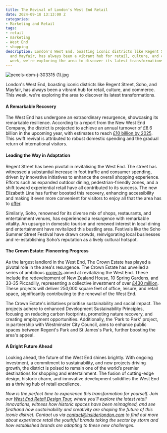 ```yaml
---
title: The Revival of London's West End Retail
date: 2024-09-18 13:13:00 Z
categories:
- Marketing and Retail
tags:
- retail
- marketing
- West End
- shopping
description: London's West End, boasting iconic districts like Regent Street, Soho,
  and Mayfair, has always been a vibrant hub for retail, culture, and commerce. This
  week, we're exploring the area to discover its latest transformations
---
```


![pexels-dom-j-303315 (1).jpg](/uploads/pexels-dom-j-303315%20(1).jpg)

London's West End, boasting iconic districts like Regent Street, Soho, and Mayfair, has always been a vibrant hub for retail, culture, and commerce. This week, we're exploring the area to discover its latest transformations.

#### A Remarkable Recovery

The West End has undergone an extraordinary resurgence, showcasing its remarkable resilience. According to a report from the New West End Company, the district is projected to achieve an annual turnover of £8.6 billion in the upcoming year, with estimates to reach [£10 billion by 2025](https://www.newwestend.com/insights-performance/now-launched-london-s-west-end-retail-turnover-forecasting). This swift revival is attributed to robust domestic spending and the gradual return of international visitors.

#### Leading the Way in Adaptation

Regent Street has been pivotal in revitalising the West End. The street has witnessed a substantial increase in foot traffic and consumer spending, driven by innovative initiatives to enhance the overall shopping experience. Efforts such as expanded outdoor dining, pedestrian-friendly zones, and a shift toward experiential retail have all contributed to its success. The new Elizabeth Line has further boosted this recovery, enhancing accessibility and making it even more convenient for visitors to enjoy all that the area has to [offer](https://www.newwestend.com/news/now-launched-west-end-retail-turnover-forecast-2023).

Similarly, Soho, renowned for its diverse mix of shops, restaurants, and entertainment venues, has experienced a resurgence with remarkable vitality. An upsurge in domestic tourism and renewed interest in local dining and entertainment have revitalized this bustling area. Festivals like the Soho Summer Street Festival have drawn crowds, reinvigorating local businesses and re-establishing Soho’s reputation as a lively cultural hotspot.

#### The Crown Estate: Pioneering Progress

As the largest landlord in the West End, The Crown Estate has played a pivotal role in the area's resurgence. The Crown Estate has unveiled a series of ambitious [projects](https://www.thecrownestate.co.uk/news/the-crown-estate-unveils-newest-london-developments) aimed at revitalizing the West End. These include the redevelopment of New Zealand House, 10 Spring Gardens, and 33-35 Piccadilly, representing a collective investment of over [£430 million](https://www.propertyweek.com/news/crown-estate-unveils-430m-pipeline-of-west-end-schemes). These projects will deliver 250,000 square feet of office, leisure, and retail space, significantly contributing to the renewal of the West End.

The Crown Estate's initiatives prioritise sustainability and social impact. The projects adhere to enhanced Development Sustainability Principles, focusing on reducing carbon footprints, promoting nature recovery, and creating employment opportunities. Additionally, the 'Park to Park' project, in partnership with Westminster City Council, aims to enhance public spaces between Regent's Park and St James's Park, further boosting the area's appeal.

#### A Bright Future Ahead

Looking ahead, the future of the West End shines brightly. With ongoing investment, a commitment to sustainability, and new projects driving growth, the district is poised to remain one of the world’s premier destinations for shopping and entertainment. The fusion of cutting-edge design, historic charm, and innovative development solidifies the West End as a thriving hub of retail excellence.


*Now is the perfect time to experience this transformation for yourself. Join our [West End Retail Design Tour](https://www.insiderlondon.com/london/educational-tours/retail-design/#west-end-retail-design), where you'll explore the latest retail innovations, witness how historic spaces have been reimagined, and see firsthand how sustainability and creativity are shaping the future of this iconic district. Contact us via [contact@insiderlondon.com](mailto:contact@insiderlondon.com) to find out more about experience retail the youthful brands taking the sector by storm and how established brands are adapting to these new challenges.*
